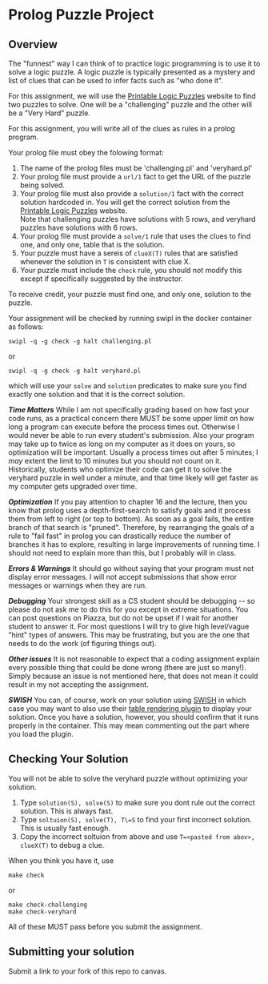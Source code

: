 # Prolog Puzzle Project

## Overview
The "funnest" way I can think of to practice logic programming is to use it to solve a logic puzzle. 
A logic puzzle is typically presented as a mystery and list of clues that can be used to infer facts such as "who done it". 

For this assignment, we will use the [Printable Logic Puzzles](https://www.printable-puzzles.com/printable-logic-puzzles.php) website to find two puzzles to solve. One will be a "challenging" puzzle and the other will be a "Very Hard" puzzle. 


For this assignment, you will write all of the clues as rules in a prolog program. 

Your prolog file must obey the folowing format:

1.  The name of the prolog files must be 'challenging.pl' and 'veryhard.pl' 
2.  Your prolog file must provide a `url/1` fact to get the URL of the puzzle being solved. 
3.  Your prolog file must also provide a `solution/1` fact with the correct solution hardcoded in. You will get the correct solution from the [Printable Logic Puzzles](https://www.printable-puzzles.com/printable-logic-puzzles.php) website.  
    Note that challenging puzzles have solutions with 5 rows, and veryhard puzzles have solutions with 6 rows. 
4.  Your prolog file must provide a `solve/1` rule that uses the clues to find one, and only one, table that is the solution. 
5.  Your puzzle must have a sereis of `clueX(T)` rules that are satisfied whenever the solution in `T` is consistent with clue X.  
6.  Your puzzle must include the `check` rule, you should not modify this except if specifically suggested by the instructor. 

To receive credit, your puzzle must find one, and only one, solution to the puzzle. 

Your assignment will be checked by running swipl in the docker container as follows:

```
swipl -q -g check -g halt challenging.pl 
```
or 
```
swipl -q -g check -g halt veryhard.pl 
```

which will use your `solve` and `solution` predicates to make sure you find exactly one solution and that it is the correct solution. 

***Time Matters*** While I am not specifically grading based on how fast your code runs, as a practical concern there MUST be some upper limit on how long a program can execute before the process times out. Otherwise I would never be able to run every student's submission.  Also your program may take up to twice as long on my computer as it does on yours, so optimization will be important. Usually a process times out after 5 minutes; I _may_ extent the limit to 10 minutes but you should not count on it. Historically, students who optimize their code can get it to solve the veryhard puzzle in well under a minute, and that time likely will get faster as my computer gets upgraded over time. 

***Optimization*** If you pay attention to chapter 16 and the lecture, then you know that prolog uses a depth-first-search to satisfy goals and it process them from left to right (or top to bottom). As soon as a goal fails, the entire branch of that search is "pruned". Therefore, by rearranging the goals of a rule to "fail fast" in prolog you can drastically reduce the number of branches it has to explore, resulting in large improvements of running time. I should not need to explain more than this, but I probably will in class.  

***Errors & Warnings*** It should go without saying that your program must not display error messages. I will not accept submissions that show error messages or warnings when they are run. 

***Debugging*** Your strongest skill as a CS student should be debugging -- so please do not ask me to do this for you except in extreme situations. You can post questions on Piazza, but do not be upset if I wait for another student to answer it.  For most questions I will try to give high level/vague "hint" types of answers. This may be frustrating, but you are the one that needs to do the work (of figuring things out). 

***Other issues*** It is not reasonable to expect that a coding assignment explain every possible thing that could be done wrong (there are just so many!). Simply because an issue is not mentioned here, that does not mean it could result in my not accepting the assignment. 

***SWISH*** You can, of course, work on your solution using  [SWISH](https://swish.swi-prolog.org/) in which case you may want to also use their [table rendering plugin](https://swish.swi-prolog.org/example/render_table.swinb) to display your solution.  Once you have a solution, however, you should confirm that it runs properly in the container. This may mean commenting out the part where you load the plugin. 

## Checking Your Solution
You will not be able to solve the veryhard puzzle without optimizing your solution. 
1.   Type `solution(S), solve(S)` to make sure you dont rule out the correct solution. This is always fast. 
2.   Type `soltuion(S), solve(T), T\=S` to find your first incorrect solution. This is usually fast enough. 
3.   Copy the incorrect soltuion from above and use     `T=<pasted from abov>, clueX(T)` to debug a clue.  

When you think you have it, use

```
make check
```
or 
```
make check-challenging
make check-veryhard
```

All of these MUST pass before you submit the assignment. 

## Submitting your solution

Submit a link to your fork of this repo to canvas. 




